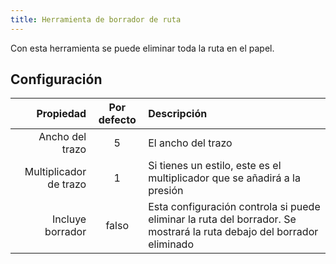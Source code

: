 ```yaml
---
title: Herramienta de borrador de ruta
---
```


Con esta herramienta se puede eliminar toda la ruta en el papel.

## Configuración

|              Propiedad | Por defecto | Descripción                                                                                                                           |
| ---------------------: | :---------: | :------------------------------------------------------------------------------------------------------------------------------------ |
|        Ancho del trazo |      5      | El ancho del trazo                                                                                                                    |
| Multiplicador de trazo |      1      | Si tienes un estilo, este es el multiplicador que se añadirá a la presión                                                             |
|       Incluye borrador |    falso    | Esta configuración controla si puede eliminar la ruta del borrador. Se mostrará la ruta debajo del borrador eliminado |
